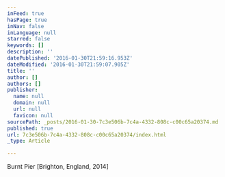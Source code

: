 ```yaml
---
inFeed: true
hasPage: true
inNav: false
inLanguage: null
starred: false
keywords: []
description: ''
datePublished: '2016-01-30T21:59:16.953Z'
dateModified: '2016-01-30T21:59:07.905Z'
title: ''
author: []
authors: []
publisher:
  name: null
  domain: null
  url: null
  favicon: null
sourcePath: _posts/2016-01-30-7c3e506b-7c4a-4332-808c-c00c65a20374.md
published: true
url: 7c3e506b-7c4a-4332-808c-c00c65a20374/index.html
_type: Article

---
```

Burnt Pier \[Brighton, England, 2014\]